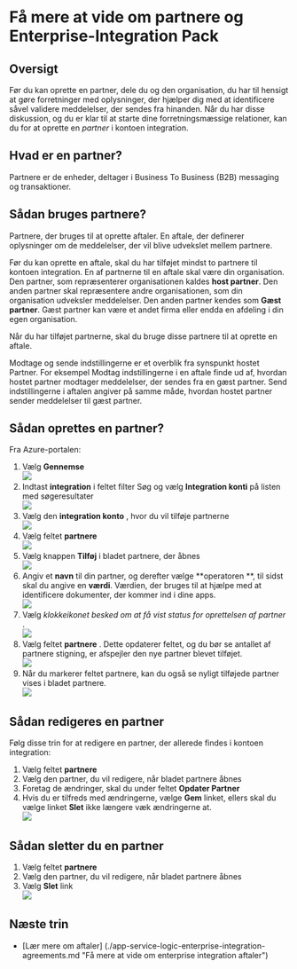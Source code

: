 <properties 
    pageTitle="Få mere at vide om partnere og Enterprise-Integration Pack | Microsoft Azure App Service | Microsoft Azure" 
    description="Lær at bruge partnere til Enterprise-Integration Pack og logik-apps" 
    services="logic-apps" 
    documentationCenter=".net,nodejs,java"
    authors="msftman" 
    manager="erikre" 
    editor="cgronlun"/>

<tags 
    ms.service="logic-apps" 
    ms.workload="integration" 
    ms.tgt_pltfrm="na" 
    ms.devlang="na" 
    ms.topic="article" 
    ms.date="07/08/2016" 
    ms.author="deonhe"/>

# <a name="learn-about-partners-and-enterprise-integration-pack"></a>Få mere at vide om partnere og Enterprise-Integration Pack

## <a name="overview"></a>Oversigt
Før du kan oprette en partner, dele du og den organisation, du har til hensigt at gøre forretninger med oplysninger, der hjælper dig med at identificere såvel validere meddelelser, der sendes fra hinanden. Når du har disse diskussion, og du er klar til at starte dine forretningsmæssige relationer, kan du for at oprette en *partner* i kontoen integration.

## <a name="what-is-a-partner"></a>Hvad er en partner?
Partnere er de enheder, deltager i Business To Business (B2B) messaging og transaktioner. 

## <a name="how-are-partners-used"></a>Sådan bruges partnere?
Partnere, der bruges til at oprette aftaler. En aftale, der definerer oplysninger om de meddelelser, der vil blive udvekslet mellem partnere. 

Før du kan oprette en aftale, skal du har tilføjet mindst to partnere til kontoen integration. En af partnerne til en aftale skal være din organisation. Den partner, som repræsenterer organisationen kaldes **host partner**. Den anden partner skal repræsentere andre organisationen, som din organisation udveksler meddelelser. Den anden partner kendes som **Gæst partner**. Gæst partner kan være et andet firma eller endda en afdeling i din egen organisation.  

Når du har tilføjet partnerne, skal du bruge disse partnere til at oprette en aftale. 

Modtage og sende indstillingerne er et overblik fra synspunkt hostet Partner. For eksempel Modtag indstillingerne i en aftale finde ud af, hvordan hostet partner modtager meddelelser, der sendes fra en gæst partner. Send indstillingerne i aftalen angiver på samme måde, hvordan hostet partner sender meddelelser til gæst partner.

## <a name="how-to-create-a-partner"></a>Sådan oprettes en partner?
Fra Azure-portalen:  
1. Vælg **Gennemse**  
![](./media/app-service-logic-enterprise-integration-overview/overview-1.png)    
2. Indtast **integration** i feltet filter Søg og vælg **Integration konti** på listen med søgeresultater     
 ![](./media/app-service-logic-enterprise-integration-overview/overview-2.png)  
3. Vælg den **integration konto** , hvor du vil tilføje partnerne  
![](./media/app-service-logic-enterprise-integration-overview/overview-3.png)  
4.  Vælg feltet **partnere**  
![](./media/app-service-logic-enterprise-integration-partners/partner-1.png)  
5. Vælg knappen **Tilføj** i bladet partnere, der åbnes  
![](./media/app-service-logic-enterprise-integration-partners/partner-2.png)  
6. Angiv et **navn** til din partner, og derefter vælge **operatoren **, til sidst skal du angive en **værdi**. Værdien, der bruges til at hjælpe med at identificere dokumenter, der kommer ind i dine apps.  
![](./media/app-service-logic-enterprise-integration-partners/partner-3.png)  
7. Vælg *klokkeikonet besked om at få vist status for oprettelsen af partner* .  
![](./media/app-service-logic-enterprise-integration-partners/partner-4.png)  
8. Vælg feltet **partnere** . Dette opdaterer feltet, og du bør se antallet af partnere stigning, er afspejler den nye partner blevet tilføjet.    
![](./media/app-service-logic-enterprise-integration-partners/partner-5.png)  
10. Når du markerer feltet partnere, kan du også se nyligt tilføjede partner vises i bladet partnere.    
![](./media/app-service-logic-enterprise-integration-partners/partner-6.png)  

## <a name="how-to-edit-a-partner"></a>Sådan redigeres en partner

Følg disse trin for at redigere en partner, der allerede findes i kontoen integration:  
1. Vælg feltet **partnere**  
2. Vælg den partner, du vil redigere, når bladet partnere åbnes  
3. Foretag de ændringer, skal du under feltet **Opdater Partner**  
4. Hvis du er tilfreds med ændringerne, vælge **Gem** linket, ellers skal du vælge linket **Slet** ikke længere væk ændringerne at.  
![](./media/app-service-logic-enterprise-integration-partners/edit-1.png)  

## <a name="how-to-delete-a-partner"></a>Sådan sletter du en partner
1. Vælg feltet **partnere**  
2. Vælg den partner, du vil redigere, når bladet partnere åbnes  
3. Vælg **Slet** link    
![](./media/app-service-logic-enterprise-integration-partners/delete-1.png)   

## <a name="next-steps"></a>Næste trin
- [Lær mere om aftaler] (./app-service-logic-enterprise-integration-agreements.md "Få mere at vide om enterprise integration aftaler")  



